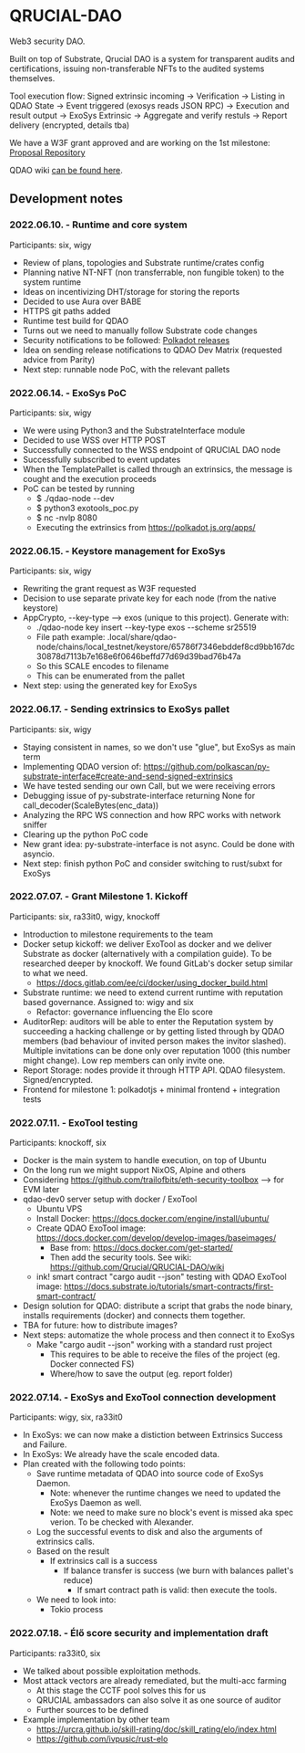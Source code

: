 # QRUCIAL-DAO
Web3 security DAO. 

Built on top of Substrate, Qrucial DAO is a system for transparent audits and certifications, issuing non-transferable NFTs to the audited systems themselves.

Tool execution flow: Signed extrinsic incoming -> Verification -> Listing in QDAO State -> Event triggered (exosys reads JSON RPC) -> Execution and result output -> ExoSys Extrinsic -> Aggregate and verify restuls -> Report delivery (encrypted, details tba)

We have a W3F grant approved and are working on the 1st milestone: [Proposal Repository](https://github.com/smilingSix/Grants-Program)

QDAO wiki [can be found here](https://github.com/Qrucial/QRUCIAL-DAO/wiki).


## Development notes

### 2022.06.10. - Runtime and core system
Participants: six, wigy
- Review of plans, topologies and Substrate runtime/crates config
- Planning native NT-NFT (non transferrable, non fungible token) to the system runtime
- Ideas on incentivizing DHT/storage for storing the reports
- Decided to use Aura over BABE
- HTTPS git paths added
- Runtime test build for QDAO
- Turns out we need to manually follow Substrate code changes
- Security notifications to be followed: [Polkadot releases](https://github.com/paritytech/polkadot/releases)
- Idea on sending release notifications to QDAO Dev Matrix (requested advice from Parity)
- Next step: runnable node PoC, with the relevant pallets

### 2022.06.14. - ExoSys PoC
Participants: six, wigy
- We were using Python3 and the SubstrateInterface module
- Decided to use WSS over HTTP POST
- Successfully connected to the WSS endpoint of QRUCIAL DAO node
- Successfully subscribed to event updates
- When the TemplatePallet is called through an extrinsics, the message is cought and the execution proceeds
- PoC can be tested by running
  - $ ./qdao-node --dev
  - $ python3 exotools_poc.py
  - $ nc -nvlp 8080
  - Executing the extrinsics from https://polkadot.js.org/apps/

### 2022.06.15. - Keystore management for ExoSys
Participants: six, wigy
- Rewriting the grant request as W3F requested
- Decision to use separate private key for each node (from the native keystore)
- AppCrypto, --key-type --> exos (unique to this project). Generate with:
    - ./qdao-node key insert --key-type exos --scheme sr25519
    - File path example: .local/share/qdao-node/chains/local_testnet/keystore/65786f7346ebddef8cd9bb167dc30878d7113b7e168e6f0646beffd77d69d39bad76b47a
    - So this SCALE encodes to filename
    - This can be enumerated from the pallet
- Next step: using the generated key for ExoSys

### 2022.06.17. - Sending extrinsics to ExoSys pallet
Participants: six, wigy
- Staying consistent in names, so we don't use "glue", but ExoSys as main term
- Implementing QDAO version of: https://github.com/polkascan/py-substrate-interface#create-and-send-signed-extrinsics
- We have tested sending our own Call, but we were receiving errors
- Debugging issue of py-substrate-interface returning None for call_decoder(ScaleBytes(enc_data))
- Analyzing the RPC WS connection and how RPC works with network sniffer
- Clearing up the python PoC code
- New grant idea: py-substrate-interface is not async. Could be done with asyncio.
- Next step: finish python PoC and consider switching to rust/subxt for ExoSys

### 2022.07.07. - Grant Milestone 1. Kickoff
Participants: six, ra33it0, wigy, knockoff
- Introduction to milestone requirements to the team
- Docker setup kickoff: we deliver ExoTool as docker and we deliver Substrate as docker (alternatively with a compilation guide). To be researched deeper by knockoff. We found GitLab's docker setup similar to what we need.
    - https://docs.gitlab.com/ee/ci/docker/using_docker_build.html
- Substrate runtime: we need to extend current runtime with reputation based governance. Assigned to: wigy and six 
    - Refactor: governance influencing the Elo score
- AuditorRep: auditors will be able to enter the Reputation system by succeeding a hacking challenge or by getting listed through by QDAO members (bad behaviour of invited person makes the invitor slashed). Multiple invitations can be done only over reputation 1000 (this number might change). Low rep members can only invite one. 
- Report Storage: nodes provide it through HTTP API. QDAO filesystem. Signed/encrypted.
- Frontend for milestone 1: polkadotjs + minimal frontend + integration tests

### 2022.07.11. - ExoTool testing
Participants: knockoff, six
- Docker is the main system to handle execution, on top of Ubuntu
- On the long run we might support NixOS, Alpine and others
- Considering https://github.com/trailofbits/eth-security-toolbox --> for EVM later
- qdao-dev0 server setup with docker / ExoTool
    - Ubuntu VPS
    - Install Docker: https://docs.docker.com/engine/install/ubuntu/
    - Create QDAO ExoTool image: https://docs.docker.com/develop/develop-images/baseimages/
        - Base from: https://docs.docker.com/get-started/
        - Then add the security tools. See wiki: https://github.com/Qrucial/QRUCIAL-DAO/wiki
    - ink! smart contract "cargo audit --json" testing with QDAO ExoTool image: https://docs.substrate.io/tutorials/smart-contracts/first-smart-contract/
- Design solution for QDAO: distribute a script that grabs the node binary, installs requirements (docker) and connects them together.
- TBA for future: how to distribute images?
- Next steps: automatize the whole process and then connect it to ExoSys
    - Make "cargo audit --json" working with a standard rust project
        - This requires to be able to receive the files of the project (eg. Docker connected FS)
        - Where/how to save the output (eg. report folder)

### 2022.07.14. - ExoSys and ExoTool connection development
Participants: wigy, six, ra33it0
- In ExoSys: we can now make a distiction between Extrinsics Success and Failure.
- In ExoSys: We already have the scale encoded data.
- Plan created with the following todo points:
    - Save runtime metadata of QDAO into source code of ExoSys Daemon.
        - Note: whenever the runtime changes we need to updated the ExoSys Daemon as well.
        - Note: we need to make sure no block's event is missed aka spec verion. To be checked with Alexander.
    - Log the successful events to disk and also the arguments of extrinsics calls.
    - Based on the result
        - If extrinsics call is a success
            - If balance transfer is success (we burn with balances pallet's reduce) 
                - If smart contract path is valid: then execute the tools.
    - We need to look into:
        - Tokio process

### 2022.07.18. - Élő score security and implementation draft
Participants: ra33it0, six

- We talked about possible exploitation methods.
- Most attack vectors are already remediated, but the multi-acc farming
  - At this stage the CCTF pool solves this for us
  - QRUCIAL ambassadors can also solve it as one source of auditor
  - Further sources to be defined
- Example implementation by other team
  - https://urcra.github.io/skill-rating/doc/skill_rating/elo/index.html
  - https://github.com/ivpusic/rust-elo
